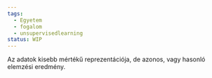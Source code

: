 ```yaml
---
tags:
  - Egyetem
  - fogalom
  - unsupervisedlearning
status: WIP
---
```

Az adatok kisebb mértékű reprezentációja, de azonos, vagy hasonló elemzési
eredmény.